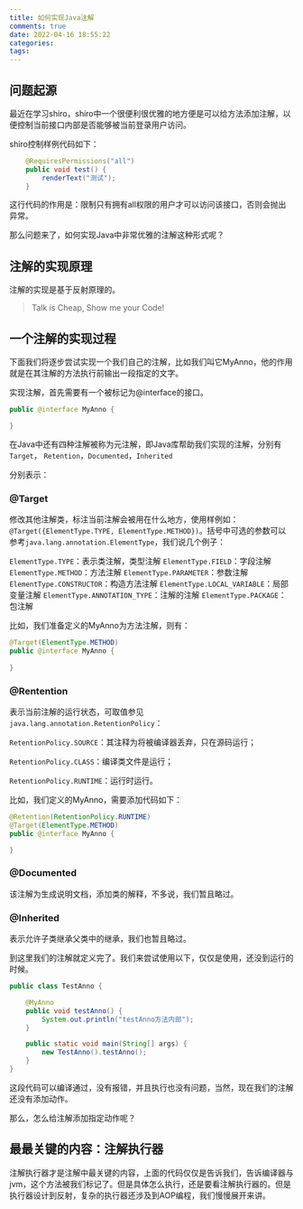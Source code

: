 ```yaml
---
title: 如何实现Java注解
comments: true
date: 2022-04-16 18:55:22
categories:
tags:
---
```




## 问题起源

最近在学习shiro，shiro中一个很便利很优雅的地方便是可以给方法添加注解，以便控制当前接口内部是否能够被当前登录用户访问。

shiro控制样例代码如下：

```java
	@RequiresPermissions("all")
	public void test() {
		renderText("测试");
	}
```

这行代码的作用是：限制只有拥有all权限的用户才可以访问该接口，否则会抛出异常。

那么问题来了，如何实现Java中非常优雅的注解这种形式呢？

## 注解的实现原理

注解的实现是基于反射原理的。

> Talk is Cheap, Show me your Code!

## 一个注解的实现过程

下面我们将逐步尝试实现一个我们自己的注解，比如我们叫它MyAnno，他的作用就是在其注解的方法执行前输出一段指定的文字。

实现注解，首先需要有一个被标记为@interface的接口。

```java
public @interface MyAnno {

}
```

在Java中还有四种注解被称为元注解，即Java库帮助我们实现的注解，分别有`Target`， `Retention`，`Documented`，`Inherited `

分别表示：

### @Target 

修改其他注解类，标注当前注解会被用在什么地方，使用样例如：`@Target({ElementType.TYPE, ElementType.METHOD})`。括号中可选的参数可以参考`java.lang.annotation.ElementType`，我们说几个例子：

`ElementType.TYPE`：表示类注解，类型注解
`ElementType.FIELD`：字段注解
`ElementType.METHOD`：方法注解
`ElementType.PARAMETER`：参数注解
`ElementType.CONSTRUCTOR`：构造方法注解
`ElementType.LOCAL_VARIABLE`：局部变量注解
`ElementType.ANNOTATION_TYPE`：注解的注解
`ElementType.PACKAGE`：包注解

比如，我们准备定义的MyAnno为方法注解，则有：

```java
@Target(ElementType.METHOD)
public @interface MyAnno {
    
}
```

### @Rentention

表示当前注解的运行状态，可取值参见`java.lang.annotation.RetentionPolicy`：

`RetentionPolicy.SOURCE`：其注释为将被编译器丢弃，只在源码运行；

`RetentionPolicy.CLASS`：编译类文件是运行；

`RetentionPolicy.RUNTIME`：运行时运行。

比如，我们定义的MyAnno，需要添加代码如下：

```java
@Retention(RetentionPolicy.RUNTIME)
@Target(ElementType.METHOD)
public @interface MyAnno {

}
```

### @Documented

该注解为生成说明文档，添加类的解释，不多说，我们暂且略过。

### @Inherited

表示允许子类继承父类中的继承，我们也暂且略过。

到这里我们的注解就定义完了。我们来尝试使用以下，仅仅是使用，还没到运行的时候。

```java
public class TestAnno {

    @MyAnno
    public void testAnno() {
        System.out.println("testAnno方法内部");
    }

    public static void main(String[] args) {
        new TestAnno().testAnno();
    }
}
```

这段代码可以编译通过，没有报错，并且执行也没有问题，当然，现在我们的注解还没有添加动作。

那么，怎么给注解添加指定动作呢？

## 最最关键的内容：注解执行器

注解执行器才是注解中最关键的内容，上面的代码仅仅是告诉我们，告诉编译器与jvm，这个方法被我们标记了。但是具体怎么执行，还是要看注解执行器的。但是执行器设计到反射，复杂的执行器还涉及到AOP编程，我们慢慢展开来讲。













